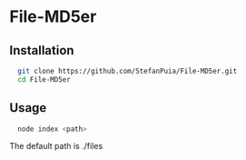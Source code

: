 File-MD5er
==========

Installation
------------
```bash
  git clone https://github.com/StefanPuia/File-MD5er.git
  cd File-MD5er
  ```

Usage
-----
```bash
  node index <path>
  ```
The default path is ./files